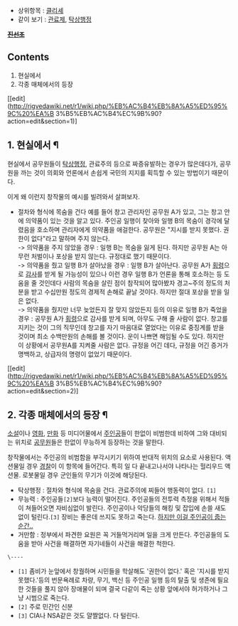   * 상위항목 : [클리셰](%ED%81%B4%EB%A6%AC%EC%85%B0.md)
  * 같이 보기 : [관료제](%EA%B4%80%EB%A3%8C%EC%A0%9C.md), [탁상행정](%ED%83%81%EC%83%81%ED%96%89%EC%A0%95.md)  

<del>**[진선조](%EC%A7%84%EC%84%A0%EC%A1%B0.md)**</del>

## Contents

    

1. 현실에서 
2. 각종 매체에서의 등장 

[[edit](http://rigvedawiki.net/r1/wiki.php/%EB%AC%B4%EB%8A%A5%ED%95%9C%20%EA%B
3%B5%EB%AC%B4%EC%9B%90?action=edit&section=1)]

## 1. 현실에서 ¶

현실에서 공무원들이 [탁상행정](%ED%83%81%EC%83%81%ED%96%89%EC%A0%95.md), 관료주의 등으로 짜증유발하는
경우가 많은데다가, 공무원을 까는 것이 의회와 언론에서 손쉽게 국민의 지지를 획득할 수 있는 방법이기 때문이다.

  

이게 왜 이런지 창작물의 예시를 빌려와서 살펴보자.

  

  * 절차와 형식에 목숨을 건다
예를 들어 창고 관리자인 공무원 A가 있고, 그는 창고 안에 의약품이 있는 것을 알고 있다. 주인공 일행이 찾아와 일행 B의 목숨이 경각에
달렸음을 호소하며 관리자에게 의약품을 애걸한다. 공무원은 "지시를 받지 못했다. 권한이 없다"라고 말하며 주지 않는다.  
-> 의약품을 주지 않았을 경우 : 일행 B는 목숨을 잃게 된다. 하지만 공무원 A는 아무런 처벌이나 포상을 받지 않는다. 규정대로 했기 때문이다.  
-> 의약품을 줬고 일행 B가 살아났을 경우 : 일행 B가 살아난다. 공무원 A가 [횡령](%ED%9A%A1%EB%A0%B9.md)으로 [감사](%EA%B0%90%EC%82%AC.md)를 받게 될 가능성이 있으나 이런 경우 일행 B가 언론을 통해 호소하는 등 도움을 줄 것인데다 사람의 목숨을 살린 점이 참작되어 많아봤자 경고~주의 정도의 처분을 받고 수십만원 정도의 경제적 손해로 끝날 것이다. 하지만 절대 포상을 받을 일은 없다.  
-> 의약품을 줬지만 너무 늦었든지 잘 맞지 않았든지 등의 이유로 일행 B가 죽었을 경우 : 공무원 A가 [횡령](%ED%9A%A1%EB%A0%B9.md)으로 감사를 받게 되며, 아무도 구해 줄 사람이 없다. 창고를 지키는 것이 그의 직무인데 창고를 자기 마음대로 열었다는 이유로 중징계를 받을 것이며 최소 수백만원의 손해를 볼 것이다. 운이 나쁘면 해임될 수도 있다. 하지만 이 상황에서 공무원A를 지켜줄 사람은 없다. 규정을 어긴 데다, 규정을 어긴 증거가 명백하고, 상급자의 명령이 없었기 때문이다.

  

[[edit](http://rigvedawiki.net/r1/wiki.php/%EB%AC%B4%EB%8A%A5%ED%95%9C%20%EA%B
3%B5%EB%AC%B4%EC%9B%90?action=edit&section=2)]

## 2. 각종 매체에서의 등장 ¶

[소설](%EC%86%8C%EC%84%A4.md)이나 [영화](%EC%98%81%ED%99%94.md),
[만화](%EB%A7%8C%ED%99%94.md) 등 미디어물에서
[주인공](%EC%A3%BC%EC%9D%B8%EA%B3%B5.md)들이 한없이 비범한데 비하여 그와 대비되는 위치로
[공무원](%EA%B3%B5%EB%AC%B4%EC%9B%90.md)들은 한없이 무능하게 등장하는 것을 말한다.

  

창작물에서는 주인공의 비범함을 부각시키기 위하여 반대적 위치의 요소로 사용된다. 액션물일 경우
[경찰](%EA%B2%BD%EC%B0%B0.md)이 이 항목에 들어간다. 특히 일 다 끝내고나서야 나타나는 헐리우드 액션물. 로봇물일
경우 군인들의 무기가 이것에 해당된다.

  

  * 탁상행정 : 절차와 형식에 목숨을 건다. 관료주의에 찌들어 행동력이 없다. `[1]`
  * 무능력 : 주인공들`[2]`보다 능력이 떨어진다. 주인공들의 전투력 측정을 위해서 적들이 쳐들어오면 자비심없이 발린다. 주인공이나 악당들의 해킹 및 잡입에 손쓸 새도 없이 털린다.`[3]` 장비는 좋은데 쓰지도 못하고 죽는다. [하지만 이걸 주인공이 줍는 순간..](%EC%A3%BC%EC%9D%B8%EA%B3%B5%20%EB%B3%B4%EC%A0%95.md)
  * 거만함 : 정부에서 파견한 요원은 꼭 거들먹거리며 일을 크게 만든다. 주인공들의 도움을 받아 사건을 해결하면 자기네들이 사건을 해결한 척한다.

`\----`

  * `[1]` 좀비가 눈앞에서 창궐하며 시민들을 학살해도 '권한이 없다.' 혹은 '지시를 받지 못했다.'등의 번문욕례로 차량, 무기, 백신 등 주인공 일행 등의 탈출 및 생존에 필요한 것들을 풀지 않아 장애물이 되며 결국 다같이 죽는 상황 앞에서야 허가하거나 그냥 시범으로 죽는다.
  * `[2]` 주로 민간인 신분
  * `[3]` CIA나 NSA같은 것도 얄짤없다. 다 털린다.

